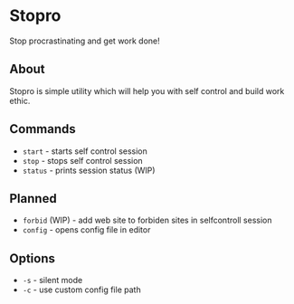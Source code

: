 # Stopro
Stop procrastinating and get work done!

## About
Stopro is simple utility which will help you with self control and build work ethic.

## Commands

- `start` - starts self control session
- `stop` - stops self control session
- `status` - prints session status (WIP)

## Planned
- `forbid` (WIP) - add web site to forbiden sites in selfcontroll session
- `config` - opens config file in editor

## Options
- `-s` - silent mode
- `-c` - use custom config file path

